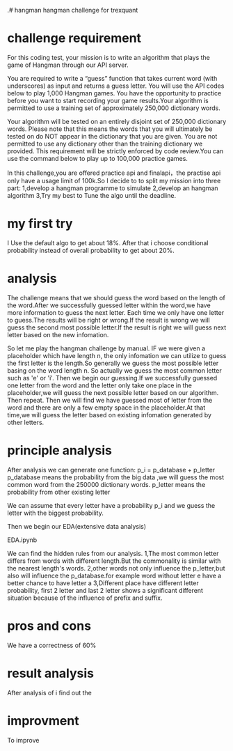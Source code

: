 .# hangman
hangman challenge for trexquant


# challenge requirement
For this coding test, your mission is to write an algorithm that plays the game of Hangman through our API server. 

You are required to write a “guess” function that takes current word (with underscores) as input and returns a guess letter. You will use the API codes below to play 1,000 Hangman games. You have the opportunity to practice before you want to start recording your game results.Your algorithm is permitted to use a training set of approximately 250,000 dictionary words. 

Your algorithm will be tested on an entirely disjoint set of 250,000 dictionary words. Please note that this means the words that you will ultimately be tested on do NOT appear in the dictionary that you are given. You are not permitted to use any dictionary other than the training dictionary we provided. This requirement will be strictly enforced by code review.You can use the command below to play up to 100,000 practice games.

In this challenge,you are offered practice api and finalapi，the practise api only have a usage limit of 100k.So I decide to to split my mission into three part:
1,develop a hangman programme to simulate 2,develop an hangman algorithm 3,Try my best to Tune the algo until the deadline. 

# my first try
I Use the default algo to get about 18%. After that i choose conditional probability instead of overall probability to get about 20%.

# analysis
The challenge means that we should guess the word based on the length of the word.After we successfully guessed letter within the word,we have more information to guess the next letter.
Each time we only have one letter to guess.The results will be right or wrong.If the result is wrong we will guess the second most possible letter.If the result is right we will guess next letter based on the new infomation.

So let me play the hangman challenge by manual.
IF we were given a placeholder which have length n, the only infomation we can utilize to guess the first letter is the length.So generally we guess the most possible letter basing on the word length n. So actually we guess the most common letter such as 'e' or 'i'.
Then we begin our guessing.If we successfully guessed one letter from the word and the letter only take one place in the placeholder,we will guess the next possible letter based on our algorithm.
Then repeat.
Then we will find we have guessed most of letter from the word and there are only a few empty space in the placeholder.At that time,we will guess the letter based on existing infomation generated by other letters.

# principle analysis
After analysis we can generate one function:
p_i = p_database + p_letter 
p_database means the probability from the big data ,we will guess the most common word from the 250000 dictionary words.
p_letter means the probability from other existing letter

We can assume that every letter have a probability p_i and we guess the letter with the biggest probability.

Then we begin our EDA(extensive data analysis)

EDA.ipynb

We can find the hidden rules from our analysis.
1,The most common letter differs from words with different length.But the commonality is similar with the nearest length's words.
2,other words not only influence the p_letter,but also will influence the p_database.for example word without letter e have a better chance to have letter a
3,Different place have different letter probability, first 2 letter and last 2 letter shows a significant different situation because of the influence of prefix and suffix.





# pros and cons
We have a correctness of 60%



# result analysis
After analysis of  i find out the 






# improvment
To improve